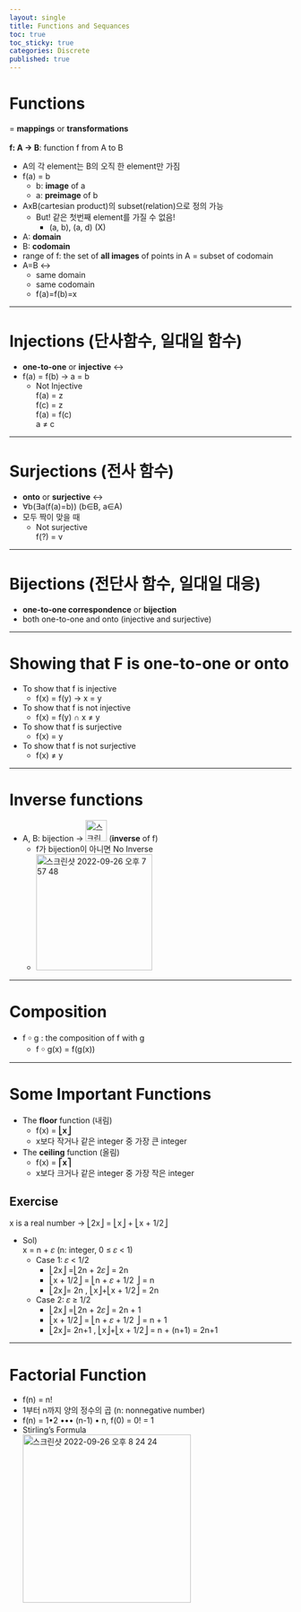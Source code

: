 ```yaml
---
layout: single
title: Functions and Sequances
toc: true
toc_sticky: true
categories: Discrete
published: true
---
```


# Functions
= **mappings** or **transformations**<br/>
<br/>
**f: A → B**: function f from A to B
* A의 각 element는 B의 오직 한 element만 가짐
* f(a) = b
    * b: **image** of a
    * a: **preimage** of b
* AxB(cartesian product)의 subset(relation)으로 정의 가능
    * But! 같은 첫번째 element를 가질 수 없음!
        * (a, b), (a, d) (X)
* A: **domain**
* B: **codomain**
* range of f: the set of **all images** of points in A = subset of codomain
* A=B ↔︎
    * same domain
    * same codomain
    * f(a)=f(b)=x

----------

# Injections (단사함수, 일대일 함수)
* **one-to-one** or **injective** ↔︎
* f(a) = f(b) → a = b
    * Not Injective<br/>
      f(a) = z<br/>
      f(c) = z<br/>
      f(a) = f(c)<br/>
      a ≠ c

----------

# Surjections (전사 함수)
* **onto** or **surjective** ↔︎
* ∀b(∃a(f(a)=b)) (b∈B, a∈A)
* 모두 짝이 맞을 때
    * Not surjective<br/>
      f(?) = v

----------

# Bijections (전단사 함수, 일대일 대응)
* **one-to-one correspondence** or **bijection**
* both one-to-one and onto (injective and surjective)

----------

# Showing that F is one-to-one or onto
* To show that f is injective
    * f(x) = f(y) → x = y
* To show that f is not injective
    * f(x) = f(y) ∩ x ≠ y
* To show that f is surjective
    * f(x) = y 
* To show that f is not surjective
    * f(x) ≠ y

----------

# Inverse functions
* A, B: bijection →  <img width="38" alt="스크린샷 2022-09-26 오후 7 54 49" src="https://user-images.githubusercontent.com/63464299/192265280-3c677964-621e-48ec-8964-2e74ac5f67f7.png"> (**inverse** of f)
    * f가 bijection이 아니면 No Inverse
    * <img width="207" alt="스크린샷 2022-09-26 오후 7 57 48" src="https://user-images.githubusercontent.com/63464299/192265316-f8f54a34-d4fc-480c-97c8-2749a9987ac6.png">

----------

# Composition
* f ￮ g : the composition of f with g
    * f ￮ g(x) = f(g(x))

----------

# Some Important Functions
* The **floor** function (내림)
    * f(x) = **⎣x⎦**
    * x보다 작거나 같은 integer 중 가장 큰 integer
* The **ceiling** function (올림)
    * f(x) = **⎡x⎤**
    * x보다 크거나 같은 integer 중 가장 작은 integer
    
## Exercise
x is a real number → ⎣2x⎦ = ⎣x⎦ + ⎣x + 1/2⎦
* Sol)<br/>
  x =  n + 𝜀 (n: integer, 0 ≤ 𝜀 < 1)
    * Case 1: 𝜀 < 1/2
        * ⎣2x⎦ =⎣2n + 2𝜀⎦ = 2n
        * ⎣x + 1/2⎦ = ⎣n + 𝜀 + 1/2 ⎦ = n
        * ⎣2x⎦= 2n , ⎣x⎦+⎣x + 1/2⎦ = 2n
    * Case 2: 𝜀 ≥ 1/2
        * ⎣2x⎦ =⎣2n + 2𝜀⎦ = 2n + 1
        * ⎣x + 1/2⎦ = ⎣n + 𝜀 + 1/2 ⎦ = n + 1
        * ⎣2x⎦= 2n+1 , ⎣x⎦+⎣x + 1/2⎦ = n + (n+1) = 2n+1

----------

# Factorial Function
* f(n) = n!
* 1부터 n까지 양의 정수의 곱 (n: nonnegative number)
* f(n) = 1•2 ••• (n-1) • n, f(0) = 0! = 1
* Stirling’s Formula<br/>
  <img width="300" alt="스크린샷 2022-09-26 오후 8 24 24" src="https://user-images.githubusercontent.com/63464299/192265357-303a61c4-387f-4324-b857-7f9f7d8ff02d.png">
  
